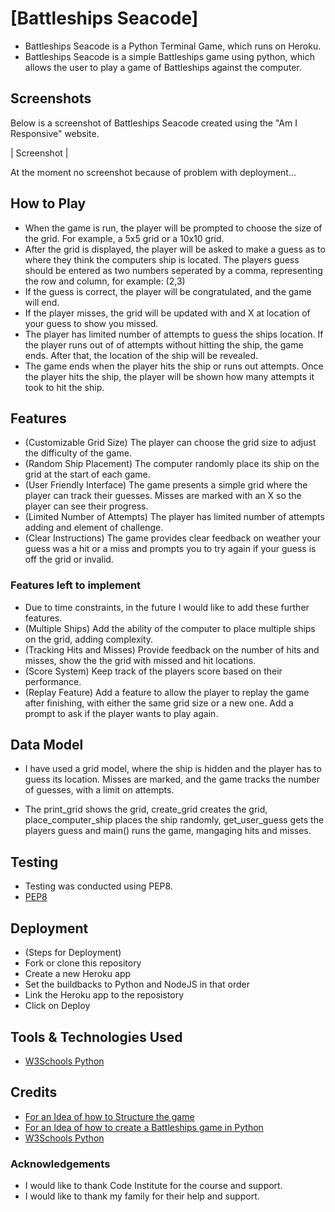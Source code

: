 # [Battleships Seacode]

* Battleships Seacode is a Python Terminal Game, which runs on Heroku.
* Battleships Seacode is a simple Battleships game using python, which allows the user to play a game of Battleships against the computer.


## Screenshots

Below is a screenshot of Battleships Seacode created using the "Am I Responsive" website.

| Screenshot |

At the moment no screenshot because of problem with deployment...


## How to Play

* When the game is run, the player will be prompted to choose the size of the grid. For example, a 5x5 grid or a 10x10 grid.
* After the grid is displayed, the player will be asked to make a guess as to where they think the computers ship is located.
The players guess should be entered as two numbers seperated by a comma, representing the row and column, for example: (2,3)
* If the guess is correct, the player will be congratulated, and the game will end.
* If the player misses, the grid will be updated with and X at location of your guess to show you missed.
* The player has limited number of attempts to guess the ships location. If the player runs out of of attempts without hitting the ship, the game ends. After that, the location of the ship will be revealed.
* The game ends when the player hits the ship or runs out attempts. Once the player hits the ship, the player will be shown how many attempts it took to hit the ship.


## Features

* (Customizable Grid Size) The player can choose the grid size to adjust the difficulty of the game.
* (Random Ship Placement) The computer randomly place its ship on the grid at the start of each game.
* (User Friendly Interface) The game presents a simple grid where the player can track their guesses. Misses are marked with an X so the player can see their progress.
* (Limited Number of Attempts) The player has limited number of attempts adding and element of challenge.
* (Clear Instructions) The game provides clear feedback on weather your guess was a hit or a miss and prompts you to try again if your guess is off the grid or invalid.


### Features left to implement

* Due to time constraints, in the future I would like to add these further features.
* (Multiple Ships) Add the ability of the computer to place multiple ships on the grid, adding complexity.
* (Tracking Hits and Misses) Provide feedback on the number of hits and misses, show the the grid with missed and hit locations.
* (Score System) Keep track of the players score based on their performance.
* (Replay Feature) Add a feature to allow the player to replay the game after finishing, with either the same grid size or a new one. Add a prompt to ask if the player wants to play again.


## Data Model

* I have used a grid model, where the ship is hidden and the player has to guess its location. Misses are marked, and the game tracks the number of guesses, with a limit on attempts. 

* The print_grid shows the grid, create_grid creates the grid, place_computer_ship places the ship randomly, get_user_guess gets the players guess and main() runs the game, mangaging hits and misses.


## Testing

* Testing was conducted using PEP8.
* [PEP8](https://pep8ci.herokuapp.com/)


## Deployment

* (Steps for Deployment)
* Fork or clone this repository
* Create a new Heroku app
* Set the buildbacks to Python and NodeJS in that order
* Link the Heroku app to the reposistory
* Click on Deploy


## Tools & Technologies Used

* [W3Schools Python](https://www.w3schools.com/python/)


## Credits

* [For an Idea of how to Structure the game](https://www.youtube.com/watch?app=desktop&v=tF1WRCrd_HQ)
* [For an Idea of how to create a Battleships game in Python](https://bigmonty12.github.io/battleship)
* [W3Schools Python](https://www.w3schools.com/python/)


### Acknowledgements

* I would like to thank Code Institute for the course and support.
* I would like to thank my family for their help and support.